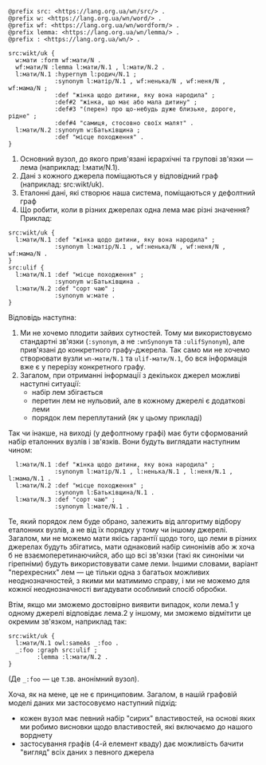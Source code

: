 ```
@prefix src: <https://lang.org.ua/wn/src/> .
@prefix w: <https://lang.org.ua/wn/word/> .
@prefix wf: <https://lang.org.ua/wn/wordform/> .
@prefix lemma: <https://lang.org.ua/wn/lemma/> .
@prefix : <https://lang.org.ua/wn/> .

src:wikt/uk {
  w:мати :form wf:мати/N .
  wf:мати/N :lemma l:мати/N.1 , l:мати/N.2 .
  l:мати/N.1 :hypernym l:родич/N.1 ;
             :synonym l:матір/N.1 , wf:ненька/N , wf:неня/N , wf:мама/N ;
             :def "жінка щодо дитини, яку вона народила" ;
             :def#2 "жінка, що має або мала дитину" ;
             :def#3 "(перен) про що-небудь дуже близьке, дороге, рідне" ;
             :def#4 "самиця, стосовно своїх малят" .
  l:мати/N.2 :synonym w:Батьківщина ;
             :def "місце походження" .
}
```

1. Основний вузол, до якого прив'язані ієрархічні та групові зв'язки — лема (наприклад: l:мати/N.1).
2. Дані з кожного джерела поміщаються у відповідний граф (наприклад: src:wikt/uk).
3. Еталонні дані, які створює наша система, поміщаються у дефолтний граф
4. Що робити, коли в різних джерелах одна лема має різні значення? Приклад:

```
src:wikt/uk {
  l:мати/N.1 :def "жінка щодо дитини, яку вона народила" ;
             :synonym l:матір/N.1 , wf:ненька/N , wf:неня/N , wf:мама/N .
}
src:ulif {
  l:мати/N.1 :def "місце походження" ;
             :synonym w:Батьківщина .
  l:мати/N.2 :def "сорт чаю" ;
             :synonym w:мате .
}
```

Відповідь наступна:

1. Ми не хочемо плодити зайвих сутностей. Тому ми використовуємо стандартні зв'язки (`:synonym`, а не `:wnSynonym` та `:ulifSynonym`), але прив'язані до конкретного графу-джерела. Так само ми не хочемо створювати вузли `wn-мати/N.1` та `ulif-мати/N.1`, бо вся інформація вже є у перерізу конкретного графу.
2. Загалом, при отриманні інформації з декількох джерел можливі наступні ситуації:
   - набір лем збігається
   - перетин лем не нульовий, але в кожному джерелі є додаткові леми
   - порядок лем переплутаний (як у цьому прикладі)

Так чи інакше, на виході (у дефолтному графі) має бути сформований набір еталонних вузлів і зв'язків. Вони будуть виглядати наступним чином:

```
  l:мати/N.1 :def "жінка щодо дитини, яку вона народила" ;
             :synonym l:матір/N.1 , l:ненька/N.1 , l:неня/N.1 , l:мама/N.1 .
  l:мати/N.2 :def "місце походження" ;
             :synonym l:Батьківщина/N.1 .
  l:мати/N.3 :def "сорт чаю" ;
             :synonym l:мате/N.1 .
```

Те, який порядок лем буде обрано, залежить від алгоритму відбору еталонних вузлів, а не від їх порядку у тому чи іншому джерелі. Загалом, ми не можемо мати якісь гарантії щодо того, що леми в різних джерелах будуть збігатись, мати однаковий набір синонімів або ж хоча б не взаємоперетинаючийся, або що всі зв'язки (такі як синоніми чи гірепніми) будуть використовувати саме леми. Іншими словами, варіант "перехресних" лем — це тільки одна з багатьох можливих неоднозначностей, з якими ми матимимо справу, і ми не можемо для кожної неоднозначності вигадувати особливий спосіб обробки.

Втім, якщо ми зможемо достовірно виявити випадок, коли лема.1 у одному джерелі відповідає лема.2 у іншому, ми зможемо відмітити це окремим зв'язком, наприклад так:

```
src:wikt/uk {
  l:мати/N.1 owl:sameAs _:foo .
  _:foo :graph src:ulif ;
        :lemma :l:мати/N.2 .
}
```

(Де `_:foo` — це т.зв. анонімний вузол).

Хоча, як на мене, це не є принциповим. Загалом, в нашій графовій моделі даних ми застосовуємо наступний підхід:

- кожен вузол має певний набір "сирих" властивостей, на основі яких ми робимо висновки щодо властивостей, які включаємо до нашого ворднету
- застосування графів (4-й елемент кваду) дає можливість бачити "вигляд" всіх даних з певного джерела
